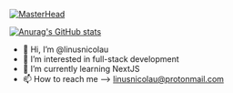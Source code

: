 [![MasterHead](https://images-wixmp-ed30a86b8c4ca887773594c2.wixmp.com/f/abff572b-cc7d-4399-a167-7d25162c6bb0/dcbueuc-f6609e1b-5a0c-47dd-b63f-7d34964ffb31.jpg?token=eyJ0eXAiOiJKV1QiLCJhbGciOiJIUzI1NiJ9.eyJzdWIiOiJ1cm46YXBwOjdlMGQxODg5ODIyNjQzNzNhNWYwZDQxNWVhMGQyNmUwIiwiaXNzIjoidXJuOmFwcDo3ZTBkMTg4OTgyMjY0MzczYTVmMGQ0MTVlYTBkMjZlMCIsIm9iaiI6W1t7InBhdGgiOiJcL2ZcL2FiZmY1NzJiLWNjN2QtNDM5OS1hMTY3LTdkMjUxNjJjNmJiMFwvZGNidWV1Yy1mNjYwOWUxYi01YTBjLTQ3ZGQtYjYzZi03ZDM0OTY0ZmZiMzEuanBnIn1dXSwiYXVkIjpbInVybjpzZXJ2aWNlOmZpbGUuZG93bmxvYWQiXX0.zuyOYbAOtZV4-Z14Y28asdx5_JkciTXrckH8w8UJ7gc)](https://github.com/linusnicolau/)

[![Anurag's GitHub stats](https://github-readme-stats.vercel.app/api?username=linusnicolau)](https://github.com/anuraghazra/github-readme-stats)

- 👋 Hi, I’m @linusnicolau
- 👀 I’m interested in full-stack development
- 🌱 I’m currently learning NextJS
- 📫 How to reach me --> linusnicolau@protonmail.com

<!---
linusnicolau/linusnicolau is a ✨ special ✨ repository because its `README.md` (this file) appears on your GitHub profile.
You can click the Preview link to take a look at your changes.
--->
